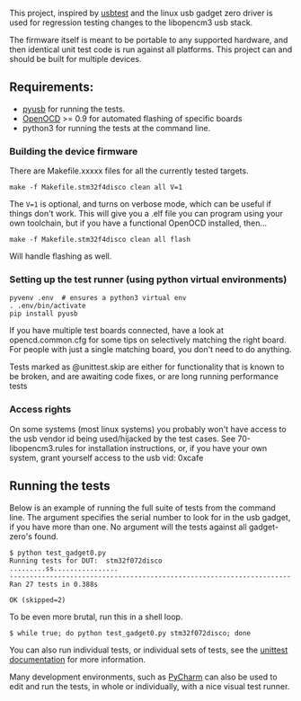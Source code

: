 This project, inspired by [usbtest](http://www.linux-usb.org/usbtest/) and
the linux usb gadget zero driver is used for regression testing changes to the
libopencm3 usb stack.

The firmware itself is meant to be portable to any supported hardware, and then
identical unit test code is run against all platforms.  This project can and
should be built for multiple devices.

## Requirements:
 * [pyusb](https://walac.github.io/pyusb/) for running the tests. 
 * [OpenOCD](http://openocd.org/) >= 0.9 for automated flashing of specific boards
 * python3 for running the tests at the command line.

### Building the device firmware
There are Makefile.xxxxx files for all the currently tested targets.
```
make -f Makefile.stm32f4disco clean all V=1
```
The ```V=1``` is optional, and turns on verbose mode, which can be useful if
things don't work. This will give you a .elf file you can program using your
own toolchain, but if you have a functional OpenOCD installed, then...
```
make -f Makefile.stm32f4disco clean all flash
```
Will handle flashing as well.
 
### Setting up the test runner (using python virtual environments)
```
pyvenv .env  # ensures a python3 virtual env
. .env/bin/activate
pip install pyusb
```

If you have multiple test boards connected, have a look at opencd.common.cfg
for some tips on selectively matching the right board.  For people with just
a single matching board, you don't need to do anything.

Tests marked as @unittest.skip are either for functionality that is known to be
broken, and are awaiting code fixes, or are long running performance tests

### Access rights
On some systems (most linux systems) you probably won't have access to the
usb vendor id being used/hijacked by the test cases.  See 70-libopencm3.rules
for installation instructions, or, if you have your own system, grant yourself
access to the usb vid: 0xcafe

## Running the tests
Below is an example of running the full suite of tests from the command line.
The argument specifies the serial number to look for in the usb gadget, if
you have more than one.  No argument will the tests against all
gadget-zero's found.
```
$ python test_gadget0.py
Running tests for DUT:  stm32f072disco
.........ss................
----------------------------------------------------------------------
Ran 27 tests in 0.388s

OK (skipped=2)
```

To be even more brutal, run this in a shell loop.
```
$ while true; do python test_gadget0.py stm32f072disco; done
```

You can also run individual tests, or individual sets of tests, see the [unittest documentation](https://docs.python.org/3/library/unittest.html) for more information.

Many development environments, such as [PyCharm](https://www.jetbrains.com/pycharm/) can
also be used to edit and run the tests, in whole or individually, with a nice visual test runner.

